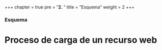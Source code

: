 +++
chapter = true
pre = "<b>2. </b>"
title = "Esquema"
weight = 2
+++

### Esquema

# Proceso de carga de un recurso web